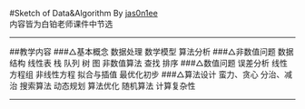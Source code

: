 #Sketch of Data&Algorithm
By [jas0n1ee](mailto:i@jas0n1ee.me)  
内容皆为白铂老师课件中节选  

-----
##教学内容
###△基本概念
	数据处理 
	数学模型
	算法分析
###△非数值问题
	数据结构
		线性表
		栈
		队列
		树
		图
	非数值算法
		查找
		排序
###△数值问题
	误差分析
	线性方程组
	非线性方程
	拟合与插值
	最优化初步
###△算法设计
	蛮力、贪心
	分治、减治
	搜索算法
	动态规划
	算法优化
	随机算法
	计算复杂性

-----
